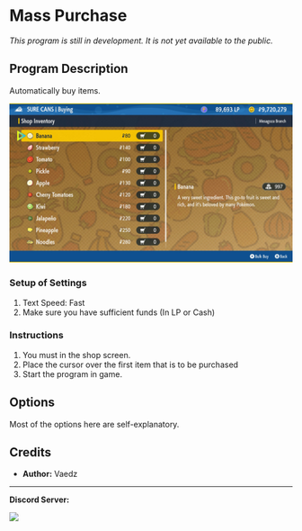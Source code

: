 # Mass Purchase

*This program is still in development. It is not yet available to the public.*

## Program Description

Automatically buy items.

<img src="images/MassPurchase.png">

### Setup of Settings

1. Text Speed: Fast
2. Make sure you have sufficient funds (In LP or Cash)

### Instructions

1. You must in the shop screen.
2. Place the cursor over the first item that is to be purchased
3. Start the program in game.


## Options

Most of the options here are self-explanatory.



## Credits

- **Author:** Vaedz

<hr>

**Discord Server:** 

[<img src="https://canary.discordapp.com/api/guilds/695809740428673034/widget.png?style=banner2">](https://discord.gg/cQ4gWxN)

